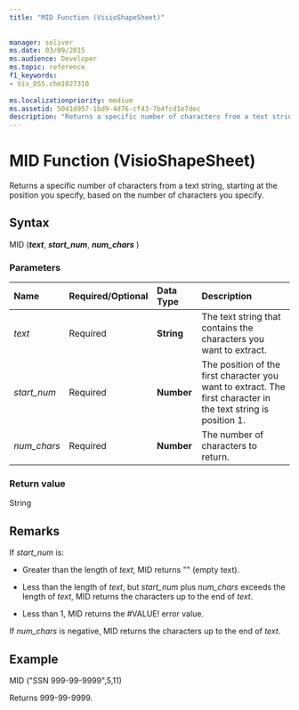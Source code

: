 ```yaml
---
title: "MID Function (VisioShapeSheet)"
 
 
manager: soliver
ms.date: 03/09/2015
ms.audience: Developer
ms.topic: reference
f1_keywords:
- Vis_DSS.chm1027310
 
ms.localizationpriority: medium
ms.assetid: 5041d957-1bd9-4d76-cf43-7b4fcd1e7dec
description: "Returns a specific number of characters from a text string, starting at the position you specify, based on the number of characters you specify."
---
```


# MID Function (VisioShapeSheet)

Returns a specific number of characters from a text string, starting at the position you specify, based on the number of characters you specify.
  
## Syntax

MID (***text***, ***start_num***, ***num_chars*** )
  
### Parameters

|**Name**|**Required/Optional**|**Data Type**|**Description**|
|:-----|:-----|:-----|:-----|
| *text* <br/> |Required  <br/> |**String** <br/> |The text string that contains the characters you want to extract. |
| *start_num* <br/> |Required  <br/> |**Number** <br/> |The position of the first character you want to extract. The first character in the text string is position 1. |
| *num_chars* <br/> |Required  <br/> |**Number** <br/> |The number of characters to return. |

### Return value

String
  
## Remarks

If  *start_num*  is:
  
- Greater than the length of *text*, MID returns "" (empty text).

- Less than the length of *text*, but  *start_num*  plus  *num_chars*  exceeds the length of *text*, MID returns the characters up to the end of *text*.

- Less than 1, MID returns the #VALUE! error value.

If  *num_chars*  is negative, MID returns the characters up to the end of *text*.
  
## Example

MID ("SSN 999-99-9999",5,11)
  
Returns 999-99-9999.
  
